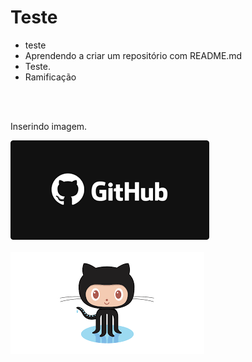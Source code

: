 # Teste 
<ul>

<li>teste</li>
<li>Aprendendo a criar um repositório com README.md</li>
<li>Teste.</li>

<li>Ramificação</li>

</ul>
<br/>
<br/>

<p>Inserindo imagem.</p>
<img src="https://github.com/leonardo-leosantos/Teste/blob/master/git.png"/>
<br />
<br />
<img src="https://github.com/leonardo-leosantos/Teste/blob/master/download.png"/>